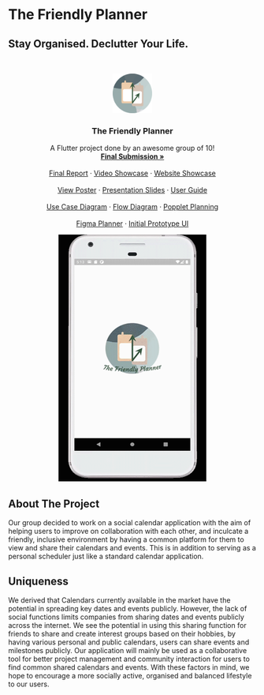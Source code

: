 # The Friendly Planner
## Stay Organised. Declutter Your Life.

<!-- PROJECT LOGO -->
<br />
<p align="center">
  <a href="https://github.com/ChenZengYao/LifeBalance-flutter">
    <img src="Logo.png" alt="Logo" width="80" height="80">
  </a>

  <h3 align="center">The Friendly Planner</h3>

  <p align="center">
    A Flutter project done by an awesome group of 10!
    <br />
    <a href="https://github.com/ChenZengYao/LifeBalance-flutter/tree/master/Final%20Submission"><strong>Final Submission »</strong></a>
    <br />
    <br />
    <a href="https://github.com/ChenZengYao/LifeBalance-flutter/blob/master/Final%20Submission/DIP%20Group%206%20Final%20Report%20-%20The%20Friendly%20Planner.pdf">Final Report</a>
    ·
    <a href="https://www.youtube.com/watch?v=WgHod7sdYPU&ab_channel=MarcusToo">Video Showcase</a>
    ·
    <a href="https://isorandom95.wixsite.com/dipgrp6">Website Showcase</a>
    <br />

  <br />
    <a href="https://github.com/ChenZengYao/LifeBalance-flutter/blob/master/Final%20Submission/DIP%20Group%206%20Poster.pdf">View Poster</a>
    ·
    <a href="https://github.com/ChenZengYao/LifeBalance-flutter/blob/master/Final%20Submission/The%20Friendly%20Planner%20Presentation%20Slides%20pdf.pdf">Presentation Slides</a>
    ·
    <a href="https://github.com/ChenZengYao/LifeBalance-flutter/blob/master/Final%20Submission/UserGuide.pdf">User Guide</a>
    <br />
    
  <br />
    <a href="https://github.com/ChenZengYao/LifeBalance-flutter/blob/master/Final%20Submission/Use%20Case%20Diagram%20For%20The%20Friendly%20Planner.png">Use Case Diagram</a>
    ·
    <a href="https://github.com/ChenZengYao/LifeBalance-flutter/blob/master/Final%20Submission/TFP%20Flow%20diagram.pdf">Flow Diagram</a>
    ·
    <a href="https://github.com/ChenZengYao/LifeBalance-flutter/blob/master/Final%20Submission/Popplet.pdf">Popplet Planning</a>
    <br /> 
    
  <br />
    <a href="https://www.figma.com/file/OZeh1JpiZXfskH2jvwC9sY/Planner?node-id=724%3A6926">Figma Planner</a>
    ·
    <a href="https://www.figma.com/proto/OZeh1JpiZXfskH2jvwC9sY/Planner?node-id=724%3A6972&scaling=min-zoom">Initial Prototype UI</a>
    <br />   
    
    
  </p>
</p>

<p align="center"><img src="Demo.gif" width="300" height="500"/></p>

## About The Project
Our group decided to work on a social calendar application with the aim of helping users to improve on collaboration with each other,
and inculcate a friendly, inclusive environment by having a common platform for them to view and share their calendars and events. 
This is in addition to serving as a personal scheduler just like a standard calendar application.

## Uniqueness
We derived that Calendars currently available in the market have the potential in spreading key dates and events publicly. 
However, the lack of social functions limits companies from sharing dates and events publicly across the internet. 
We see the potential in using this sharing function for friends to share and create interest groups based on their hobbies, 
by having various personal and public calendars, users can share events and milestones publicly.
Our application will mainly be used as a collaborative tool for better project management and community interaction for users to find common shared calendars and events. 
With these factors in mind, we hope to encourage a more socially active, organised and balanced lifestyle to our users.
